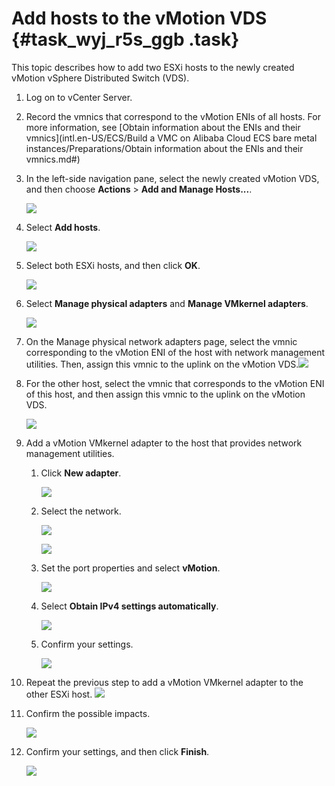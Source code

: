 # Add hosts to the vMotion VDS {#task_wyj_r5s_ggb .task}

This topic describes how to add two ESXi hosts to the newly created vMotion vSphere Distributed Switch \(VDS\).

1.  Log on to vCenter Server. 
2.  Record the vmnics that correspond to the vMotion ENIs of all hosts. For more information, see [Obtain information about the ENIs and their vmnics](intl.en-US/ECS/Build a VMC on Alibaba Cloud ECS bare metal instances/Preparations/Obtain information about the ENIs and their vmnics.md#) 
3.  In the left-side navigation pane, select the newly created vMotion VDS, and then choose **Actions** \> **Add and Manage Hosts...**. 

    ![](http://static-aliyun-doc.oss-cn-hangzhou.aliyuncs.com/assets/img/83715/154886333135592_en-US.png)

4.  Select **Add hosts**. 

    ![](http://static-aliyun-doc.oss-cn-hangzhou.aliyuncs.com/assets/img/83715/154886333135593_en-US.png)

5.  Select both ESXi hosts, and then click **OK**. 

    ![](http://static-aliyun-doc.oss-cn-hangzhou.aliyuncs.com/assets/img/83715/154886333135594_en-US.png)

6.  Select **Manage physical adapters** and **Manage VMkernel adapters**. 

    ![](http://static-aliyun-doc.oss-cn-hangzhou.aliyuncs.com/assets/img/83715/154886333135595_en-US.png)

7.  On the Manage physical network adapters page, select the vmnic corresponding to the vMotion ENI of the host with network management utilities. Then, assign this vmnic to the uplink on the vMotion VDS.![](http://static-aliyun-doc.oss-cn-hangzhou.aliyuncs.com/assets/img/83715/154886333138002_en-US.png)

 
8.  For the other host, select the vmnic that corresponds to the vMotion ENI of this host, and then assign this vmnic to the uplink on the vMotion VDS. 

    ![](http://static-aliyun-doc.oss-cn-hangzhou.aliyuncs.com/assets/img/83715/154886333138003_en-US.png)

9.  Add a vMotion VMkernel adapter to the host that provides network management utilities. 
    1.  Click **New adapter**. 

        ![](http://static-aliyun-doc.oss-cn-hangzhou.aliyuncs.com/assets/img/83715/154886333235601_en-US.png)

    2.  Select the network. 

        ![](http://static-aliyun-doc.oss-cn-hangzhou.aliyuncs.com/assets/img/83715/154886333235602_en-US.png)

        ![](http://static-aliyun-doc.oss-cn-hangzhou.aliyuncs.com/assets/img/83715/154886333235603_en-US.png)

    3.  Set the port properties and select **vMotion**. 

        ![](http://static-aliyun-doc.oss-cn-hangzhou.aliyuncs.com/assets/img/83715/154886333235605_en-US.png)

    4.  Select **Obtain IPv4 settings automatically**. 

        ![](http://static-aliyun-doc.oss-cn-hangzhou.aliyuncs.com/assets/img/83715/154886333235606_en-US.png)

    5.  Confirm your settings. 

        ![](http://static-aliyun-doc.oss-cn-hangzhou.aliyuncs.com/assets/img/83715/154886333235607_en-US.png)

10. Repeat the previous step to add a vMotion VMkernel adapter to the other ESXi host. ![](http://static-aliyun-doc.oss-cn-hangzhou.aliyuncs.com/assets/img/83715/154886333235608_en-US.png)

 
11. Confirm the possible impacts. 

    ![](http://static-aliyun-doc.oss-cn-hangzhou.aliyuncs.com/assets/img/83715/154886333235609_en-US.png)

12. Confirm your settings, and then click **Finish**. 

    ![](http://static-aliyun-doc.oss-cn-hangzhou.aliyuncs.com/assets/img/83715/154886333235610_en-US.png)


